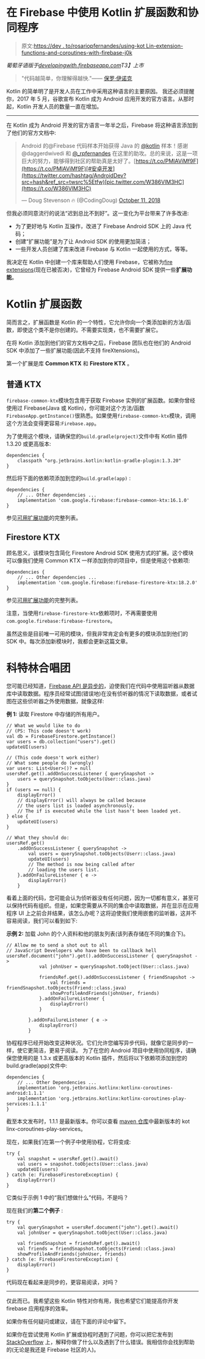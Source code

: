 # 在 Firebase 中使用 Kotlin 扩展函数和协同程序

> 原文:[https://dev . to/rosariopfernandes/using-kot Lin-extension-functions-and-coroutines-with-firebase-j0k](https://dev.to/rosariopfernandes/using-kotlin-extension-functions-and-coroutines-with-firebase-j0k)

*葡萄牙语版于[developingwith.firebaseapp.com](https://developingwith.firebaseapp.com/Kotlin-Features-Firebase/)T3】上市*

> "代码越简单，你理解得越快."——
> [保罗·伊诺克](https://medium.com/@pauloenoque2014)

Kotlin 的简单明了是开发人员在工作中采用这种语言的主要原因。
我还必须提醒你，2017 年 5 月，谷歌宣布 Kotlin 成为 Android 应用开发的官方语言。从那时起，Kotlin 开发人员的数量一直在增加。

* * *

在 Kotlin 成为 Android 开发的官方语言一年半之后，Firebase 将这种语言添加到了他们的官方文档中:

> Android 的@Firebase 代码样本开始获得 Java 的 [@kotlin](https://twitter.com/kotlin?ref_src=twsrc%5Etfw) 样本！感谢@daggerdwivedi 和 [@_rpfernandes](https://twitter.com/_rpfernandes?ref_src=twsrc%5Etfw) 在这里的助攻。总的来说，这是一项巨大的努力，能够得到社区的帮助真是太好了。[https://t.co/PMlAViMf9F](https://t.co/PMlAViMf9F)[#安卓开发](https://twitter.com/hashtag/AndroidDev?src=hash&ref_src=twsrc%5Etfw)[pic.twitter.com/W386VlM3HC](https://t.co/W386VlM3HC)
> 
> — Doug Stevenson 🔥 (@CodingDoug) [October 11, 2018](https://twitter.com/CodingDoug/status/1050473809994629120?ref_src=twsrc%5Etfw)

但我必须同意流行的说法“迟到总比不到好”。这一变化为平台带来了许多改进:

*   为了更好地与 Kotlin 互操作，改进了 Firebase Android SDK 上的 Java 代码；
*   创建“扩展功能”是为了让 Android SDK 的使用更加简洁；
*   一些开发人员创建了库来改进 Firebase 与 Kotlin 一起使用的方式，等等。

我决定在 Kotlin 中创建一个库来帮助人们使用 Firebase，它被称为[fire extensions](https://github.com/rosariopfernandes/fireXtensions)(现在已被否决)，它曾经为 Firebase Android SDK 提供一些**扩展功能**。

# [](#kotlin-extension-functions)Kotlin 扩展函数

简而言之，扩展函数是 Kotlin 的一个特性，它允许你向一个类添加新的方法/函数，即使这个类不是你创建的。不需要实现类，也不需要扩展它。

在将 Kotlin 添加到他们的官方文档中之后，Firebase 团队也在他们的 Android SDK 中添加了一些扩展功能(因此不支持 fireXtensions)。

第一个扩展是库 **Common KTX** 和 **Firestore KTX** 。

## [](#common-ktx)普通 KTX

`firebase-common-ktx`模块包含用于获取 Firebase 实例的扩展函数。如果你曾经使用过 Firebase(Java 或 Kotlin)，你可能对这个方法/函数`FirebaseApp.getInstance()`很熟悉。如果使用`firebase-common-ktx`模块，调用这个方法会变得更容易:`Firebase.app`。

为了使用这个模块，请确保您的`build.gradle(project)`文件中有 Kotlin 插件 1.3.20 或更高版本:

```
dependencies {
    classpath "org.jetbrains.kotlin:kotlin-gradle-plugin:1.3.20"
} 
```

然后将下面的依赖项添加到您的`build.gradle(app)` :

```
dependencies {
    // ... Other dependencies ...
    implementation 'com.google.firebase:firebase-common-ktx:16.1.0'
} 
```

参见[可用扩展功能](https://firebaseopensource.com/projects/firebase/firebase-android-sdk/docs/ktx/common.md/)的完整列表。

## [](#firestore-ktx)Firestore KTX

顾名思义，该模块包含简化 Firestore Android SDK 使用方式的扩展。这个模块可以像我们使用 Common KTX 一样添加到你的项目中，但是使用这个依赖项:

```
dependencies {
    // ... Other dependencies ...
    implementation 'com.google.firebase:firebase-firestore-ktx:18.2.0'
} 
```

参见[可用扩展功能](https://firebaseopensource.com/projects/firebase/firebase-android-sdk/docs/ktx/firestore.md/)的完整列表。

注意，当使用`firebase-firestore-ktx`依赖项时，不再需要使用`com.google.firebase:firebase-firestore`。

虽然这些是目前唯一可用的模块，但我非常肯定会有更多的模块添加到他们的 SDK 中。每次添加新模块时，我都会更新这篇文章。

# [](#kotlin-coroutines)科特林合唱团

您可能已经知道，[Firebase API 是异步的](https://medium.com/google-developers/why-are-firebase-apis-asynchronous-callbacks-promises-tasks-e037a6654a93)，迫使我们在代码中使用监听器从数据库中读取数据。程序员经常试图(错误地)在没有侦听器的情况下读取数据，或者试图在这些侦听器之外使用数据，就像这样:

**例 1:** 读取 Firestore 中存储的所有用户。

```
// What we would like to do
// (PS: This code doesn't work)
val db = FirebaseFirestore.getInstance()
var users = db.collection("users").get()
updateUI(users)

// (This code doesn't work either)
// What some people do (wrongly)
var users: List<User>()? = null
usersRef.get().addOnSuccessListener { querySnapshot ->
    users = querySnapshot.toObjects(User::class.java)
}
if (users == null) {
    displayError()
    // displayError() will always be called because
    // the users list is loaded asynchronously.
    // The if is executed while the list hasn't been loaded yet.
} else {
    updateUI(users)
}

// What they should do:
usersRef.get()
    .addOnSuccessListener { querySnapshot ->
        val users = querySnapshot.toObjects(Userr::class.java)
        updateUI(users)
        // The method is now being called after
        // loading the users list.
    }.addOnFailureListener { e ->
        displayError()
    } 
```

看着上面的代码，您可能会认为侦听器没有任何问题，因为一切都有意义，甚至可以保持代码有组织。但是，如果您需要从不同的集合中读取数据，并在显示在应用程序 UI 上之前合并结果，该怎么办呢？这将迫使我们使用嵌套的监听器，这并不容易阅读，我们可以看到如下:

**示例 2:** 加载 John 的个人资料和他的朋友列表(该列表存储在不同的集合下)。

```
// Allow me to send a shot out to all
// JavaScript Developers who have been to callback hell
usersRef.document("john").get().addOnSuccessListener { querySnapshot ->
            val johnUser = querySnapshot.toObject(User::class.java)

            friendsRef.get().addOnSuccessListener { friendSnapshot ->
                val friends = friendSnapshot.toObjects(Friend::class.java)
                showProfileAndFriends(johnUser, friends)
            }.addOnFailureListener {
                displayError()
            }

        }.addOnFailureListener { e ->
            displayError()
        } 
```

协程程序已经开始改变这种状况。它们允许您编写异步代码，就像它是同步的一样，使它更简洁，更易于阅读。
为了在您的 Android 项目中使用协同程序，请确保您使用的是 1.3.x 或更高版本的 Kotlin 插件，然后将以下依赖项添加到您的 build.gradle(app)文件中:

```
dependencies {
    // ... Other Dependencies ...
    implementation 'org.jetbrains.kotlinx:kotlinx-coroutines-android:1.1.1'
    implementation 'org.jetbrains.kotlinx:kotlinx-coroutines-play-services:1.1.1'
} 
```

截至本文发布时，1.1.1 是最新版本。你可以查看 [maven 仓库](https://mvnrepository.com/artifact/org.jetbrains.kotlinx/kotlinx-coroutines-play-services)中最新版本的 kot linx-coroutines-play-services。

现在，如果我们在第一个例子中使用协程，它将变成:

```
try {
    val snapshot = usersRef.get().await()
    val users = snapshot.toObjects(User::class.java)
    updateUI(users)
} catch (e: FirebaseFirestoreException) {
    displayError()
} 
```

它类似于示例 1 中的“我们想做什么”代码，不是吗？

现在我们的**第二个例子** :

```
try {
    val querySnapshot = usersRef.document("john").get().await()
    val johnUser = querySnapshot.toObject(User::class.java)

    val friendSnapshot = friendsRef.get().await()
    val friends = friendSnapshot.toObjects(Friend::class.java)
    showProfileAndFriends(johnUser, friends)
} catch (e: FirebaseFirestoreException) {
    displayError()
} 
```

代码现在看起来是同步的，更容易阅读，对吗？

* * *

仅此而已。我希望这些 Kotlin 特性对你有用，我也希望它们能提高你开发 firebase 应用程序的效率。

如果你有任何疑问或建议，请在下面的评论中留下。

如果你在尝试使用 Kotlin 扩展或协程时遇到了问题，你可以把它发布到 [StackOverflow](https://pt.stackoverflow.com/questions/ask?tags=firebase) 上，解释你做了什么以及遇到了什么错误。我相信你会找到帮助的(无论是我还是 Firebase 社区的人)。